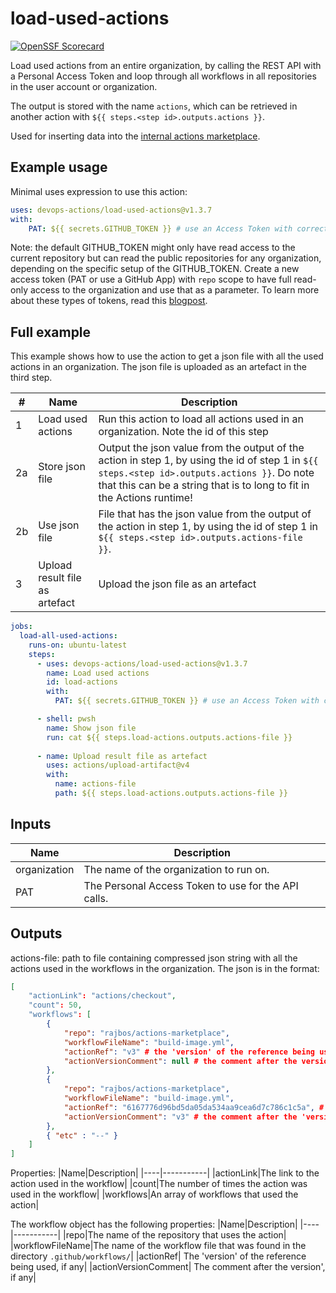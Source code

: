 # load-used-actions

[![OpenSSF Scorecard](https://api.securityscorecards.dev/projects/github.com/devops-actions/load-used-actions/badge)](https://api.securityscorecards.dev/projects/github.com/devops-actions/load-used-actions)

Load used actions from an entire organization, by calling the REST API with a Personal Access Token and loop through all workflows in all repositories in the user account or organization.

The output is stored with the name `actions`, which can be retrieved in another action with `${{ steps.<step id>.outputs.actions }}`.

Used for inserting data into the [internal actions marketplace](https://github.com/rajbos/actions-marketplace).

## Example usage
Minimal uses expression to use this action:

``` yaml
uses: devops-actions/load-used-actions@v1.3.7
with: 
    PAT: ${{ secrets.GITHUB_TOKEN }} # use an Access Token with correct permissions to view private repos if you need to
```
Note: the default GITHUB_TOKEN might only have read access to the current repository but can read the public repositories for any organization, depending on the specific setup of the GITHUB_TOKEN. Create a new access token (PAT or use a GitHub App) with `repo` scope to have full read-only access to the organization and use that as a parameter. To learn more about these types of tokens, read this [blogpost](https://devopsjournal.io/blog/2022/01/03/GitHub-Tokens).

## Full example
This example shows how to use the action to get a json file with all the used actions in an organization. The json file is uploaded as an artefact in the third step.

|#|Name|Description|
|---|---|---|
|1|Load used actions|Run this action to load all actions used in an organization. Note the id of this step|
|2a|Store json file|Output the json value from the output of the action in step 1, by using the id of step 1 in `${{ steps.<step id>.outputs.actions }}`. Do note that this can be a string that is to long to fit in the Actions runtime!|
|2b|Use json file|File that has the json value from the output of the action in step 1, by using the id of step 1 in `${{ steps.<step id>.outputs.actions-file }}`.|
|3|Upload result file as artefact|Upload the json file as an artefact|


``` yaml
jobs:
  load-all-used-actions:
    runs-on: ubuntu-latest
    steps: 
      - uses: devops-actions/load-used-actions@v1.3.7
        name: Load used actions        
        id: load-actions
        with: 
          PAT: ${{ secrets.GITHUB_TOKEN }} # use an Access Token with correct permissions to view private repos if you need to

      - shell: pwsh        
        name: Show json file
        run: cat ${{ steps.load-actions.outputs.actions-file }}
            
      - name: Upload result file as artefact
        uses: actions/upload-artifact@v4
        with: 
          name: actions-file
          path: ${{ steps.load-actions.outputs.actions-file }}
```

## Inputs
|Name|Description|
|---|---|
|organization|The name of the organization to run on.|
|PAT|The Personal Access Token to use for the API calls.|

## Outputs
actions-file: path to file containing compressed json string with all the actions used in the workflows in the organization. The json is in the format:
``` json
[
    "actionLink": "actions/checkout",
    "count": 50,
    "workflows": [
        {
            "repo": "rajbos/actions-marketplace",
            "workflowFileName": "build-image.yml",
            "actionRef": "v3" # the 'version' of the reference being used, if any
            "actionVersionComment": null # the comment after the version, if any
        },
        {
            "repo": "rajbos/actions-marketplace",
            "workflowFileName": "build-image.yml",
            "actionRef": "6167776d96bd5da05da534aa9cea6d7c786c1c5a", # the 'version' of the reference being used, if any
            "actionVersionComment": "v3" # the comment after the 'version', if any
        },
        { "etc" : "--" }
    ]
]
```
Properties:
|Name|Description|
|----|-----------|
|actionLink|The link to the action used in the workflow|
|count|The number of times the action was used in the workflow|
|workflows|An array of workflows that used the action|

The workflow object has the following properties:
|Name|Description|
|----|-----------|
|repo|The name of the repository that uses the action|
|workflowFileName|The name of the workflow file that was found in the directory `.github/workflows/`|
|actionRef| The 'version' of the reference being used, if any|
|actionVersionComment| The comment after the  version', if any|
